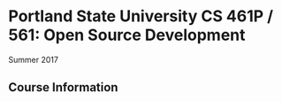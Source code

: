 # Portland State University CS 461P / 561: Open Source Development
Summer 2017

## Course Information
